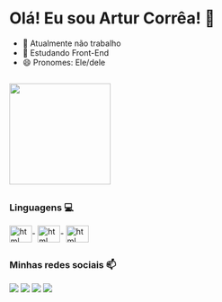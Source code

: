 # Olá! Eu sou Artur Corrêa! 🙂 

- 🔭 Atualmente não trabalho
- 🌱 Estudando Front-End
- 😄 Pronomes: Ele/dele
  
##

<div>
  <img height="180em" src="https://github-readme-stats.vercel.app/api?username=arturcorrea1&show_icons=true&theme=dracula">
</div>

##

### Linguagens 💻
<div style="display: inline_block">
  <img align="center" alt="html" height="30" width="40" src="https://cdn.jsdelivr.net/gh/devicons/devicon/icons/html5/html5-original.svg">-
  <img align="center" alt="html" height="30" width="40" src="https://cdn.jsdelivr.net/gh/devicons/devicon/icons/css3/css3-original.svg">-
  <img align="center" alt="html" height="30" width="40" src="https://cdn.jsdelivr.net/gh/devicons/devicon/icons/python/python-original.svg">
</div>

##

### Minhas redes sociais 📫
<div>
  <a href="https://twitter.com/artur_correa16" target="_blank"><img src="https://img.shields.io/badge/Twitter-1DA1F2?style=for-the-badge&logo=twitter&logoColor=white" target="_blank"></a>
  <a href="https://www.linkedin.com/in/artur-corrêa-550500265/" target="_blank"><img src="https://img.shields.io/badge/LinkedIn-0077B5?style=for-the-badge&logo=linkedin&logoColor=white" target="_blank"></a>
  <a href="mailto:arturcorrea8667@gmail.com" target="_blank"><img src="https://img.shields.io/badge/Gmail-D14836?style=for-the-badge&logo=gmail&logoColor=white" target="_blank"></a>
  <a href="https://www.instagram.com/artur.correa16/" target="_blank"><img src="https://img.shields.io/badge/Instagram-E4405F?style=for-the-badge&logo=instagram&logoColor=white" target="_blank"></a>
</div>
